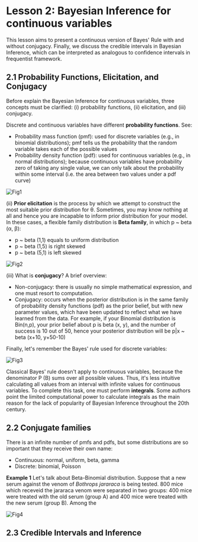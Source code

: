# Lesson 2: Bayesian Inference for continuous variables

This lesson aims to present a continuous version of Bayes' Rule with and without conjugacy. Finally, we discuss the credible intervals in Bayesian Inference, which can be interpreted as analogous to confidence intervals in frequentist framework. 

## 2.1 Probability Functions, Elicitation, and Conjugacy

Before explain the Bayesian Inference for continuous variables, three concepts must be clarified: (i) probability functions, (ii) elicitation, and (iii) conjugacy. 

Discrete and continuous variables have different **probability functions**. See:

- Probability mass function (pmf): used for discrete variables (e.g., in binomial distributions); pmf tells us the probability that the random variable takes each of the possible values
- Probability density function (pdf): used for continuous variables (e.g., in normal distributions); because continuous variables have probability zero of taking any single value, we can only talk about the probability within some interval (i.e. the area between two values under a pdf curve)

![Fig1](https://abaqus-docs.mit.edu/2017/English/SIMA3DXRefImages/pdf-defin-nls.png)

(ii) **Prior elicitation** is the process by which we attempt to construct the most suitable prior distribution for θ. Sometimes, you may know nothing at all and hence you are incapable to inform prior distribution for your model. In these cases, a flexible family distribution is **Beta family**, in which p ~ beta (α, β):

- p ~ beta (1,1) equals to uniform distribution
- p ~ beta (1,5) is right skewed
- p ~ beta (5,1) is left skewed

![Fig2](https://miro.medium.com/max/882/1*n1q2lm3-2Npx2AMCWUaYMQ.png)

(iii) What is **conjugacy**? A brief overview:

- Non-conjugacy:  there is usually no simple mathematical expression, and one must resort to computation. 
- Conjugacy: occurs when the posterior distribution is in the same family of probability density functions (pdf) as the prior belief, but with new parameter values, which have been updated to reflect what we have learned from the data. For example, if your Binomial distribution is Bin(n,p), your prior belief about p is beta (x, y), and the number of success is 10 out of 50, hence your posterior distribution will be p|x ~ beta (x+10, y+50-10)

Finally, let's remember the Bayes' rule used for discrete variables:

![Fig3](https://camo.githubusercontent.com/1245d0488d557c84c524d03b414e6db823aa173eb1c191d0af4d7d7824c76f0e/68747470733a2f2f77696b696d656469612e6f72672f6170692f726573745f76312f6d656469612f6d6174682f72656e6465722f7376672f32363334653339356634376161663136663564656235623039613937396166633634366438336562)

Classical Bayes' rule doesn't apply to continuous variables, because the denominator P (B) sums over all possible values. Thus, it's less intuitive calculating all values from an interval with infinite values for continuous variables. To complete this task, one must perform **integrals**. Some authors point the limited computational power to calculate integrals as the main reason for the lack of popularity of Bayesian Inference throughout the 20th century.

## 2.2 Conjugate families
There is an infinite number of pmfs and pdfs, but some distributions are so important that they receive their own name: 

- Continuous: normal, uniform, beta, gamma
- Discrete: binomial, Poisson

**Example 1** Let's talk about Beta-Binomial distribution. Suppose that a new serum against the venom of *Bothrops jararaca* is being tested. 800 mice which receveid the jararaca venom were separated in two groups: 400 mice were treated with the old serum (group A) and 400 mice were treated with the new serum (group B). Among the 

![Fig4](https://biologo.com.br/bio/wp-content/uploads/2018/05/jararaca.jpg)

## 2.3 Credible Intervals and Inference
